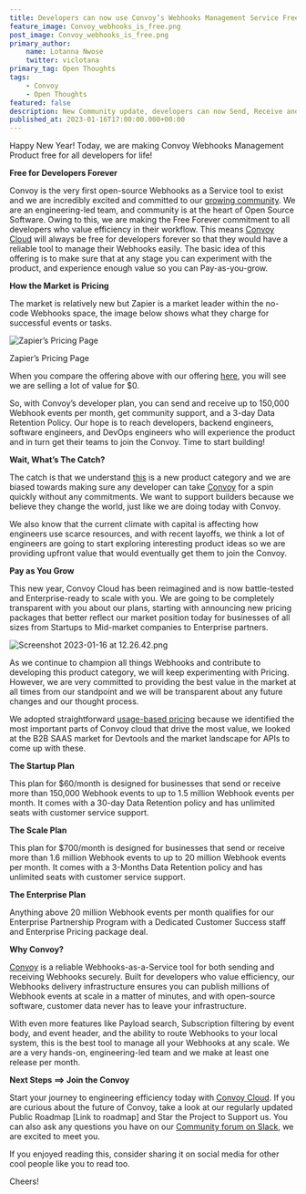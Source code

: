 ```yaml
---
title: Developers can now use Convoy’s Webhooks Management Service Free Forever
feature_image: Convoy_webhooks_is_free.png
post_image: Convoy_webhooks_is_free.png
primary_author:
    name: Lotanna Nwose
    twitter: viclotana
primary_tag: Open Thoughts
tags:
    - Convoy
    - Open Thoughts
featured: false
description: New Community update, developers can now Send, Receive and Manage millions of Webhooks reliably with Convoy today for $0.
published_at: 2023-01-16T17:00:00.000+00:00
---
```


Happy New Year! Today, we are making Convoy Webhooks Management Product free for all developers for life!

**Free for Developers Forever**

Convoy is the very first open-source Webhooks as a Service tool to exist and we are incredibly excited and committed to our [growing community](https://convoy-community.slack.com/join/shared_invite/zt-xiuuoj0m-yPp~ylfYMCV9s038QL0IUQ#/shared-invite/email). We are an engineering-led team, and community is at the heart of Open Source Software. Owing to this, we are making the Free Forever commitment to all developers who value efficiency in their workflow. This means [Convoy Cloud](https://dashboard.getconvoy.io/signup) will always be free for developers forever so that they would have a reliable tool to manage their Webhooks easily. The basic idea of this offering is to make sure that at any stage you can experiment with the product, and experience enough value so you can Pay-as-you-grow.

**How the Market is Pricing**

The market is relatively new but Zapier is a market leader within the no-code Webhooks space, the image below shows what they charge for successful events or tasks.

![Zapier’s Pricing Page](Convoy%20Webhooks%20is%20now%20free%20for%20developers%20forever%206d2ff59ae7164ba9bdf043f7aee9c48a/Screenshot_2023-01-06_at_14.36.27.png)

Zapier’s Pricing Page

When you compare the offering above with our offering [here](https://www.getconvoy.io/pricing), you will see we are selling a lot of value for $0.

 So, with Convoy’s developer plan, you can send and receive up to 150,000 Webhook events per month, get community support, and a 3-day Data Retention Policy.  Our hope is to reach developers, backend engineers, software engineers, and DevOps engineers who will experience the product and in turn get their teams to join the Convoy. Time to start building!

**Wait, What’s The Catch?**

The catch is that we understand [this](https://getconvoy.io/blog/introducing-convoy) is a new product category and we are biased towards making sure any developer can take [Convoy](https://getconvoy.io) for a spin quickly without any commitments. We want to support builders because we believe they change the world, just like we are doing today with Convoy. 

We also know that the current climate with capital is affecting how engineers use scarce resources, and with recent layoffs, we think a lot of engineers are going to start exploring interesting product ideas so we are providing upfront value that would eventually get them to join the Convoy.

**Pay as You Grow**

This new year, Convoy Cloud has been reimagined and is now battle-tested and Enterprise-ready to scale with you. We are going to be completely transparent with you about our plans, starting with announcing new pricing packages that better reflect our market position today for businesses of all sizes from Startups to Mid-market companies to Enterprise partners. 

![Screenshot 2023-01-16 at 12.26.42.png](Convoy%20Webhooks%20is%20now%20free%20for%20developers%20forever%206d2ff59ae7164ba9bdf043f7aee9c48a/Screenshot_2023-01-16_at_12.26.42.png)

As we continue to champion all things Webhooks and contribute to developing this product category, we will keep experimenting with Pricing. However, we are very committed to providing the best value in the market at all times from our standpoint and we will be transparent about any future changes and our thought process. 

We adopted straightforward [usage-based pricing](https://dealhub.io/glossary/usage-based-pricing/) because we identified the most important parts of Convoy cloud that drive the most value, we looked at the B2B SAAS market for Devtools and the market landscape for APIs to come up with these.

**The Startup Plan**

This plan for $60/month is designed for businesses that send or receive more than 150,000 Webhook events to up to 1.5 million Webhook events per month. It comes with a 30-day Data Retention policy and has unlimited seats with customer service support.

**The Scale Plan** 

This plan for $700/month is designed for businesses that send or receive more than 1.6 million Webhook events to up to 20 million Webhook events per month. It comes with a 3-Months Data Retention policy and has unlimited seats with customer service support.

**The Enterprise Plan**

Anything above 20 million Webhook events per month qualifies for our Enterprise Partnership Program with a Dedicated Customer Success staff and Enterprise Pricing package deal.

**Why Convoy?**

[Convoy](https://getconvoy.io) is a reliable Webhooks-as-a-Service tool for both sending and receiving Webhooks securely. Built for developers who value efficiency, our Webhooks delivery infrastructure ensures you can publish millions of Webhook events at scale in a matter of minutes, and with open-source software,  customer data never has to leave your infrastructure.

With even more features like Payload search, Subscription filtering by event body, and event header, and the ability to route Webhooks to your local system, this is the best tool to manage all your Webhooks at any scale. We are a very hands-on, engineering-led team and we make at least one release per month.

**Next Steps ==> Join the Convoy**

Start your journey to engineering efficiency today with [Convoy Cloud](https://dashboard.getconvoy.io/signup). If you are curious about the future of Convoy, take a look at our regularly updated Public Roadmap [Link to roadmap] and Star the Project to Support us. You can also ask any questions you have on our [Community forum on Slack](https://convoy-community.slack.com/join/shared_invite/zt-xiuuoj0m-yPp~ylfYMCV9s038QL0IUQ#/shared-invite/email), we are excited to meet you.

If you enjoyed reading this, consider sharing it on social media for other cool people like you to read too. 

Cheers!
